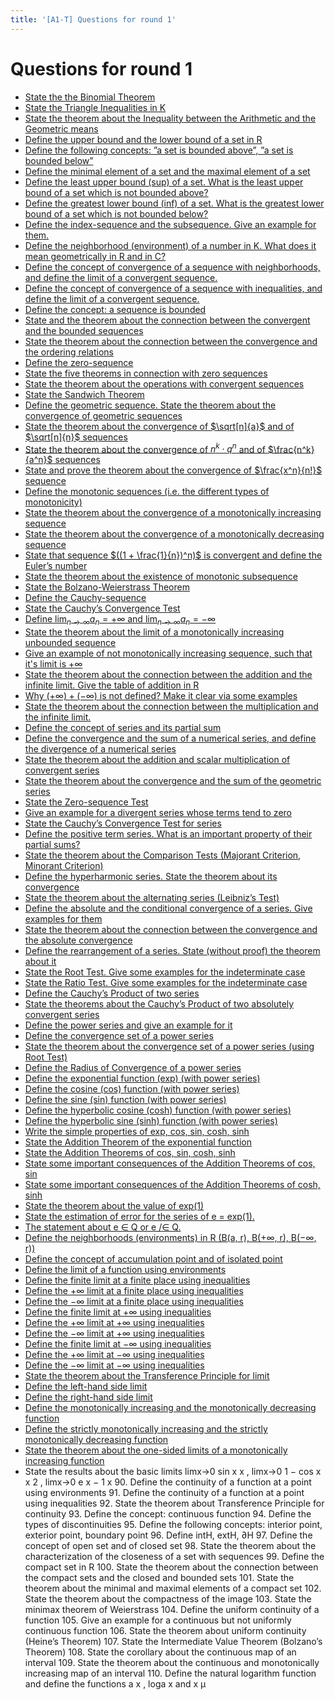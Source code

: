 ```yaml
---
title: '[A1-T] Questions for round 1'
---
```


# Questions for round 1

- [State the the Binomial Theorem]()
- [State the Triangle Inequalities in K](/materials/analysis-theory/inequalities#triangle-inequalities)
- [State the theorem about the Inequality between the Arithmetic and the Geometric means](/materials/analysis-theory/inequalities#inequality-of-arithmetic-and-geometric-means)
- [Define the upper bound and the lower bound of a set in R](/materials/analysis-theory/sets#definition)
- [Define the following concepts: ”a set is bounded above”, ”a set is bounded below”](/materials/analysis-theory/sets#set-boundedness)
- [Define the minimal element of a set and the maximal element of a set](/materials/analysis-theory/sets#minimal-and-maximal-elements-of-a-set)
- [Define the least upper bound (sup) of a set. What is the least upper bound of a set which is not bounded above?](/materials/analysis-theory/sets#supremum-and-infimum-of-a-set)
- [Define the greatest lower bound (inf) of a set. What is the greatest lower bound of a set which is not bounded below?](/materials/analysis-theory/sets#supremum-and-infimum-of-a-set)
- [Define the index-sequence and the subsequence. Give an example for them.](/materials/analysis-theory/sequences)
- [Define the neighborhood (environment) of a number in K. What does it mean geometrically in R and in C?](/materials/analysis-theory/sequences#neighborhood-environment)
- [Define the concept of convergence of a sequence with neighborhoods, and define the limit of a convergent sequence.](/materials/analysis-theory/sequences#convergence-of-a-sequence)
- [Define the concept of convergence of a sequence with inequalities, and define the limit of a convergent sequence.](/materials/analysis-theory/sequences#convergence-of-a-sequence)
- [Define the concept: a sequence is bounded](/materials/analysis-theory/sequences#boundedness-of-a-sequence)
- [State and the theorem about the connection between the convergent and the bounded sequences](/materials/analysis-theory/sequences#boundedness-of-a-sequence)
- [State the theorem about the connection between the convergence and the ordering relations](/materials/analysis-theory/sequences#convergency-and-ordering)
- [Define the zero-sequence](/materials/analysis-theory/sequences#zero-sequences)
- [State the five theorems in connection with zero sequences](/materials/analysis-theory/sequences#zero-sequences)
- [State the theorem about the operations with convergent sequences](/materials/analysis-theory/sequences#operations-with-convergent-sequences)
- [State the Sandwich Theorem](/materials/analysis-theory/sequences#sandwich-theorem)
- [Define the geometric sequence. State the theorem about the convergence of geometric sequences](/materials/analysis-theory/sequences#geometric-sequence)
- [State the theorem about the convergence of $\sqrt[n]{a}$ and of $\sqrt[n]{n}$ sequences](/materials/analysis-theory/sequences#other-important-convergent-sequences)
- [State the theorem about the convergence of $n^k \cdot q^n$ and of $\frac{n^k}{a^n}$ sequences](/materials/analysis-theory/sequences#other-important-convergent-sequences)
- [State and prove the theorem about the convergence of $\frac{x^n}{n!}$ sequence](/materials/analysis-theory/sequences#other-important-convergent-sequences)
- [Define the monotonic sequences (i.e. the different types of monotonicity)](/materials/analysis-theory/sequences#monotone-sequences)
- [State the theorem about the convergence of a monotonically increasing sequence](/materials/analysis-theory/sequences#monotone-sequences)
- [State the theorem about the convergence of a monotonically decreasing sequence](/materials/analysis-theory/sequences#monotone-sequences)
- [State that sequence $((1 + \frac{1}{n})^n)$ is convergent and define the Euler’s number](/materials/analysis-theory/sequences#euler-s-number)
- [State the theorem about the existence of monotonic subsequence](/materials/analysis-theory/sequences#theorem-monotone-subsequence)
- [State the Bolzano-Weierstrass Theorem](/materials/analysis-theory/sequences#bolzano-weierstrass-theorem)
- [Define the Cauchy-sequence](/materials/analysis-theory/sequences#cauchy-s-sequence)
- [State the Cauchy’s Convergence Test](/materials/analysis-theory/sequences#cauchy-s-sequence)
- [Define $\lim_{n \to \infty} a_n = +\infty$ and $\lim_{n \to \infty} a_n = -\infty$](/materials/analysis-theory/sequences#infinite-limits-of-real-number-sequences)
- [State the theorem about the limit of a monotonically increasing unbounded sequence](/materials/analysis-theory/sequences#theorem-limit-of-monotone-increasing-sequence)
- [Give an example of not monotonically increasing sequence, such that it's limit is $+\infty$](/materials/analysis-theory/sequences#example-of-non-monotone-sequence-with-infinite-limit)
- [State the theorem about the connection between the addition and the infinite limit. Give the table of addition in R](/materials/analysis-theory/sequences#the-table-of-addition-in)
- [Why $(+\infty) + (-\infty)$ is not defined? Make it clear via some examples](/materials/analysis-theory/sequences#the-table-of-addition-in)
- [State the theorem about the connection between the multiplication and the infinite limit.](/materials/analysis-theory/sequences#theorem-multiplication-1)
- [Define the concept of series and its partial sum](/materials/analysis-theory/series#numerical-series)
- [Define the convergence and the sum of a numerical series, and define the divergence of a numerical series](/materials/analysis-theory/series#numerical-series)
- [State the theorem about the addition and scalar multiplication of convergent series](/materials/analysis-theory/series#theorem-sum-of-two-convergent-series)
- [State the theorem about the convergence and the sum of the geometric series](/materials/analysis-theory/series#geometric-series)
- [State the Zero-sequence Test](/materials/analysis-theory/series#zero-sequence-test)
- [Give an example for a divergent series whose terms tend to zero](/materials/analysis-theory/series#zero-sequence-test)
- [State the Cauchy’s Convergence Test for series](/materials/analysis-theory/series#cauchy-s-convergence-test)
- [Define the positive term series. What is an important property of their partial sums?](/materials/analysis-theory/series#positive-term-series)
- [State the theorem about the Comparison Tests (Majorant Criterion, Minorant Criterion)](/materials/analysis-theory/series#positive-term-series)
- [Define the hyperharmonic series. State the theorem about its convergence](/materials/analysis-theory/series#hyperharmonic-series)
- [State the theorem about the alternating series (Leibniz’s Test)](/materials/analysis-theory/series#alternating-series)
- [Define the absolute and the conditional convergence of a series. Give examples for them](/materials/analysis-theory/series#absolute-and-conditional-convergence-of-a-series)
- [State the theorem about the connection between the convergence and the absolute convergence](/materials/analysis-theory/series#absolute-and-conditional-convergence-of-a-series)
- [Define the rearrangement of a series. State (without proof) the theorem about it](/materials/analysis-theory/series#rearrangement-of-series)
- [State the Root Test. Give some examples for the indeterminate case](/materials/analysis-theory/series#root-test)
- [State the Ratio Test. Give some examples for the indeterminate case](/materials/analysis-theory/series#ratio-test)
- [Define the Cauchy’s Product of two series](/materials/analysis-theory/series#cauchy-s-product-of-two-series)
- [State the theorems about the Cauchy’s Product of two absolutely convergent series](/materials/analysis-theory/series#cauchy-s-product-of-two-series)
- [Define the power series and give an example for it](/materials/analysis-theory/series#power-series)
- [Define the convergence set of a power series](/materials/analysis-theory/series#power-series)
- [State the theorem about the convergence set of a power series (using Root Test)](/materials/analysis-theory/series#power-series)
- [Define the Radius of Convergence of a power series](/materials/analysis-theory/series#power-series)
- [Define the exponential function (exp) (with power series)]()
- [Define the cosine (cos) function (with power series)]()
- [Define the sine (sin) function (with power series)]()
- [Define the hyperbolic cosine (cosh) function (with power series)]()
- [Define the hyperbolic sine (sinh) function (with power series)]()
- [Write the simple properties of exp, cos, sin, cosh, sinh]()
- [State the Addition Theorem of the exponential function]()
- [State the Addition Theorems of cos, sin, cosh, sinh]()
- [State some important consequences of the Addition Theorems of cos, sin]()
- [State some important consequences of the Addition Theorems of cosh, sinh]()
- [State the theorem about the value of exp(1)]()
- [State the estimation of error for the series of e = exp(1).]()
- [The statement about e ∈ Q or e /∈ Q.]()
- [Define the neighborhoods (environments) in R (B(a, r), B(+∞, r), B(−∞, r))]()
- [Define the concept of accumulation point and of isolated point]()
- [Define the limit of a function using environments]()
- [Define the finite limit at a finite place using inequalities]()
- [Define the +∞ limit at a finite place using inequalities]()
- [Define the −∞ limit at a finite place using inequalities]()
- [Define the finite limit at +∞ using inequalities]()
- [Define the +∞ limit at +∞ using inequalities]()
- [Define the −∞ limit at +∞ using inequalities]()
- [Define the finite limit at −∞ using inequalities]()
- [Define the +∞ limit at −∞ using inequalities]()
- [Define the −∞ limit at −∞ using inequalities]()
- [State the theorem about the Transference Principle for limit]()
- [Define the left-hand side limit]()
- [Define the right-hand side limit]()
- [Define the monotonically increasing and the monotonically decreasing function]()
- [Define the strictly monotonically increasing and the strictly monotonically decreasing function]()
- [State the theorem about the one-sided limits of a monotonically increasing function]()
- State the results about the basic limits limx→0
  sin x
  x
  , limx→0
  1 − cos x
  x
  2
  , limx→0
  e
  x − 1
  x 90. Define the continuity of a function at a point using environments 91. Define the continuity of a function at a point using inequalities 92. State the theorem about Transference Principle for continuity 93. Define the concept: continuous function 94. Define the types of discontinuities 95. Define the following concepts: interior point, exterior point, boundary point 96. Define intH, extH, ∂H 97. Define the concept of open set and of closed set 98. State the theorem about the characterization of the closeness of a set with sequences 99. Define the compact set in R 100. State the theorem about the connection between the compact sets and the closed and
  bounded sets 101. State the theorem about the minimal and maximal elements of a compact set 102. State the theorem about the compactness of the image 103. State the minimax theorem of Weierstrass 104. Define the uniform continuity of a function 105. Give an example for a continuous but not uniformly continuous function 106. State the theorem about uniform continuity (Heine’s Theorem) 107. State the Intermediate Value Theorem (Bolzano’s Theorem) 108. State the corollary about the continuous map of an interval 109. State the theorem about the continuous and monotonically increasing map of an interval 110. Define the natural logarithm function and define the functions a
  x
  , loga x and x
  µ
